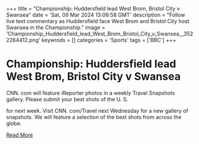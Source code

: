+++
title = "Championship: Huddersfield lead West Brom, Bristol City v Swansea"
date = 'Sat, 09 Mar 2024 13:06:58 GMT'
description = "Follow live text commentary as Huddersfield face West Brom and Bristol City host Swansea in the Championship."
image = 'Championship_Huddersfield_lead_West_Brom_Bristol_City_v_Swansea__3522264412.png'
keywrods =  []
categories = 'Sports'
tags = ['BBC']
+++

# Championship: Huddersfield lead West Brom, Bristol City v Swansea

CNN.
com will feature iReporter photos in a weekly Travel Snapshots gallery.
Please submit your best shots of the U.
S.

for next week.
Visit CNN.
com/Travel next Wednesday for a new gallery of snapshots.
We will feature a selection of the best shots from across the globe.


[Read More](https://www.bbc.co.uk/sport/live/football/68208002)
